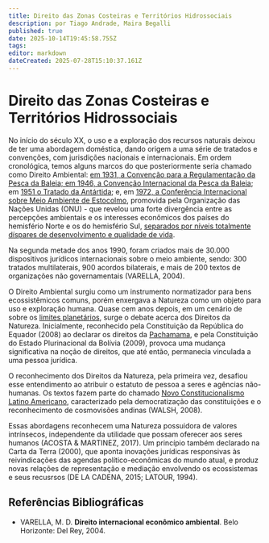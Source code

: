 ```yaml
---
title: Direito das Zonas Costeiras e Territórios Hidrossociais
description: por Tiago Andrade, Maira Begalli
published: true
date: 2025-10-14T19:45:58.755Z
tags: 
editor: markdown
dateCreated: 2025-07-28T15:10:37.161Z
---
```


# Direito das Zonas Costeiras e Territórios Hidrossociais

No início do século XX, o uso e a exploração dos recursos naturais deixou de ter uma abordagem doméstica, dando origem a uma série de tratados e convenções, com jurisdições nacionais e internacionais. Em ordem cronológica, temos alguns marcos do que posteriormente seria chamado como Direito Ambiental: [em 1931, a Convenção para a Regulamentação da Pesca da Baleia; em 1946, a Convenção Internacional da Pesca da Baleia](https://ojs.upf.br/index.php/rhdt/article/view/13440); em [1951 o Tratado da Antártida](https://www.ats.aq/e/antarctictreaty.html); e, em [1972, a Conferência Internacional sobre Meio Ambiente de Estocolmo](https://www.un.org/en/conferences/environment/stockholm1972), promovida pela Organização das Nações Unidas (ONU) - que revelou uma forte divergência entre as percepções ambientais e os interesses econômicos dos países do hemisfério Norte e os do hemisfério Sul, [separados por níveis totalmente díspares de desenvolvimento e qualidade de vida](https://www.unep.org/pt-br/noticias-e-reportagens/reportagem/o-que-voce-precisa-saber-sobre-estocolmo50). 

Na segunda metade dos anos 1990, foram criados mais de 30.000 dispositivos jurídicos internacionais sobre o meio ambiente, sendo: 300 tratados multilaterais, 900 acordos bilaterais, e mais de 200 textos de organizações não governamentais (VARELLA, 2004).

O Direito Ambiental surgiu como um instrumento normatizador para bens ecossistêmicos comuns, porém enxergava a Natureza como um objeto para uso e exploração humana. Quase cem anos depois, em um cenário de sobre os [limites planetários](https://www.stockholmresilience.org/research/planetary-boundaries.html), surge o debate acerca dos Direitos da Natureza. Inicialmente, reconhecido pela Constituição da República do Equador (2008) ao  declarar os direitos da [Pachamama](https://www.jusbrasil.com.br/artigos/a-natureza-como-sujeito-de-direitos/1663473408), e pela Constituição do Estado Plurinacional da Bolívia (2009), provoca uma mudança significativa na noção de direitos, que até então, permanecia vinculada a uma pessoa jurídica. 

O reconhecimento dos Direitos da Natureza, pela primeira vez, desafiou esse entendimento ao atribuir o estatuto de pessoa a seres e agências não-humanas. Os textos fazem parte do chamado [Novo Constitucionalismo Latino Americano](https://doi.org/10.12957/dep.2017.23083), caracterizado pela democratização das constituições e o reconhecimento de cosmovisões andinas (WALSH, 2008). 

Essas abordagens reconhecem uma Natureza possuidora de valores intrínsecos, independente da utilidade que possam oferecer aos seres humanos (ACOSTA & MARTINEZ, 2017). Um princípio também declarado na Carta da Terra (2000), que aponta inovações jurídicas responsivas às reivindicações das agendas político-econômicas do mundo atual, e produz novas relações de representação e mediação envolvendo os ecossistemas e seus recusrsos (DE LA CADENA, 2015; LATOUR, 1994). 



## Referências Bibliográficas

- VARELLA, M. D. **Direito internacional econômico ambiental**. Belo Horizonte: Del Rey, 2004.
